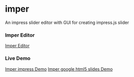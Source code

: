 imper
=====

An impress slider editor with GUI for creating impress.js slider

### Imper Editor

[Imper Editor](http://switer.github.io/imper/)

### Live Demo

[Imper impress Demo](http://switer.github.io/examples/imper.html#/step-1)  [Imper google html5 slides Demo](http://switer.github.io/examples/html5slides.htm)
